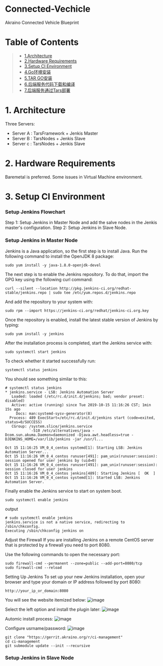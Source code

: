 # Connected-Vechicle
Akraino Connected Vehicle Blueprint
# Table of Contents
> * [1.Architecture](#main-chapter-1)
> * [2.Hardware Requirements ](#main-chapter-2)
> * [3.Setup CI Environment](#main-chapter-3)
> * [4.Go环境安装](#main-chapter-4)
> * [5.TAR GO安装](#main-chapter-5)
> * [6.后端服务代码下载和编译](#main-chapter-6)
> * [7.后端服务通过Tars部署](#main-chapter-7)


# 1. <a id="main-chapter-1"></a>Architecture
Three Servers:
- Server A :    TarsFramework + Jenkis Master
- Server B :    TarsNodes + Jenkis Slave
- Server c :    TarsNodes + Jenkis Slave


# 2. <a id="main-chapter-2"></a>Hardware Requirements 
Baremetal is preferred.  Some issues in Virtual Machine environment.

# 3. <a id="main-chapter-3"></a> Setup CI Environment 

### Setup Jenkins Flowchart
Step 1:  Setup Jenkins in Master Node and add the salve nodes in the Jenkis master's configuration.
Step 2:  Setup Jenkins in Slave Node.

### Setup Jenkins in Master Node
Jenkins is a Java application, so the first step is to install Java. Run the following command to install the OpenJDK 8 package:
```
sudo yum install -y java-1.8.0-openjdk-devel
```

The next step is to enable the Jenkins repository. To do that, import the GPG key using the following curl command:
```
curl --silent --location http://pkg.jenkins-ci.org/redhat-stable/jenkins.repo | sudo tee /etc/yum.repos.d/jenkins.repo
```

And add the repository to your system with:
```
sudo rpm --import https://jenkins-ci.org/redhat/jenkins-ci.org.key
```

Once the repository is enabled, install the latest stable version of Jenkins by typing:
```
sudo yum install -y jenkins
```

After the installation process is completed, start the Jenkins service with:
```
sudo systemctl start jenkins
```

To check whether it started successfully run:
```
systemctl status jenkins
```

You should see something similar to this:
```
# systemctl status jenkins
* jenkins.service - LSB: Jenkins Automation Server
   Loaded: loaded (/etc/rc.d/init.d/jenkins; bad; vendor preset: disabled)
   Active: active (running) since Tue 2019-10-15 11:16:26 CST; 1min 15s ago
     Docs: man:systemd-sysv-generator(8)
  Process: 489 ExecStart=/etc/rc.d/init.d/jenkins start (code=exited, status=0/SUCCESS)
   CGroup: /system.slice/jenkins.service
           `-510 /etc/alternatives/java -Dcom.sun.akuma.Daemon=daemonized -Djava.awt.headless=true -DJENKINS_HOME=/var/lib/jenkins -jar /usr/l...

Oct 15 11:16:25 VM_0_4_centos systemd[1]: Starting LSB: Jenkins Automation Server...
Oct 15 11:16:26 VM_0_4_centos runuser[491]: pam_unix(runuser:session): session opened for user jenkins by (uid=0)
Oct 15 11:16:26 VM_0_4_centos runuser[491]: pam_unix(runuser:session): session closed for user jenkins
Oct 15 11:16:26 VM_0_4_centos jenkins[489]: Starting Jenkins [  OK  ]
Oct 15 11:16:26 VM_0_4_centos systemd[1]: Started LSB: Jenkins Automation Server.
```

Finally enable the Jenkins service to start on system boot.
```
sudo systemctl enable jenkins
```
output
```
# sudo systemctl enable jenkins
jenkins.service is not a native service, redirecting to /sbin/chkconfig.
Executing /sbin/chkconfig jenkins on
```

Adjust the Firewall
If you are installing Jenkins on a remote CentOS server that is protected by a firewall you need to port 8080.

Use the following commands to open the necessary port:
```
sudo firewall-cmd --permanent --zone=public --add-port=8080/tcp
sudo firewall-cmd --reload
```


Setting Up Jenkins
To set up your new Jenkins installation, open your browser and type your domain or IP address followed by port 8080:
```
http://your_ip_or_domain:8080
```

You will see the website itemized below:
![image](https://github.com/qiuxin/Connected-Vechicle/blob/master/picture/Jenkis_inital_page.PNG)


Select the left option and install the plugin later:
![image](https://github.com/qiuxin/Connected-Vechicle/blob/master/picture/Jenkins_get_start_1.PNG)

Automic install process:
![image](https://github.com/qiuxin/Connected-Vechicle/blob/master/picture/Jenkins_get_start_2.PNG)

Configure usrname/password:
![image](https://github.com/qiuxin/Connected-Vechicle/blob/master/picture/Jenkins_get_start_3.PNG)


```
git clone "https://gerrit.akraino.org/r/ci-management"
cd ci-management
git submodule update --init --recursive
```




### Setup Jenkins in Slave Node
